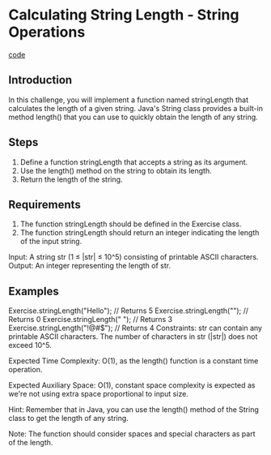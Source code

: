 # Calculating String Length - String Operations

[code](Exercise003.java)

## Introduction

In this challenge, you will implement a function named stringLength that calculates the length of a given string. Java's String class provides a built-in method length() that you can use to quickly obtain the length of any string.

## Steps

1. Define a function stringLength that accepts a string as its argument.
2. Use the length() method on the string to obtain its length.
3. Return the length of the string.

## Requirements

1. The function stringLength should be defined in the Exercise class.
2. The function stringLength should return an integer indicating the length of the input string.

Input: A string str (1 ≤ |str| ≤ 10^5) consisting of printable ASCII characters.
Output: An integer representing the length of str.

## Examples

Exercise.stringLength("Hello"); // Returns 5
Exercise.stringLength(""); // Returns 0
Exercise.stringLength("   "); // Returns 3
Exercise.stringLength("!@#$"); // Returns 4
Constraints: str can contain any printable ASCII characters. The number of characters in str (|str|) does not exceed 10^5.

Expected Time Complexity: O(1), as the length() function is a constant time operation.

Expected Auxiliary Space: O(1), constant space complexity is expected as we're not using extra space proportional to input size.

Hint: Remember that in Java, you can use the length() method of the String class to get the length of any string.

Note: The function should consider spaces and special characters as part of the length.